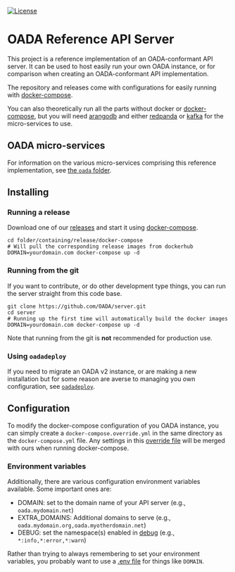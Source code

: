 [![License](https://img.shields.io/github/license/OADA/server)](LICENSE)

# OADA Reference API Server

This project is a reference implementation of an OADA-conformant API server.
It can be used to host easily run your own OADA instance,
or for comparison when creating an OADA-conformant API implementation.

The repository and releases come with configurations for easily running
with [docker-compose].

You can also theoretically run all the parts without docker or [docker-compose],
but you will need [arangodb] and either [redpanda] or [kafka]
for the micro-services to use.

## OADA micro-services

For information on
the various micro-services comprising this reference implementation,
see [the `oada` folder](oada/).

## Installing

### Running a release

Download one of our [releases] and start it using [docker-compose].

```shell
cd folder/containing/release/docker-compose
# Will pull the corresponding release images from dockerhub
DOMAIN=yourdomain.com docker-compose up -d
```

### Running from the git

If you want to contribute, or do other development type things,
you can run the server straight from this code base.

```shell
git clone https://github.com/OADA/server.git
cd server
# Running up the first time will automatically build the docker images
DOMAIN=yourdomain.com docker-compose up -d
```

Note that running from the git is **not** recommended for production use.

### Using `oadadeploy`

If you need to migrate an OADA v2 instance,
or are making a new installation but for some reason
are averse to managing you own configuration,
see [`oadadeploy`].

## Configuration

To modify the docker-compose configuration of you OADA instance,
you can simply create a `docker-compose.override.yml`
in the same directory as the `docker-compose.yml` file.
Any settings in this [override file] will be merged with ours
when running docker-compose.

### Environment variables

Additionally, there are various configuration environment variables available.
Some important ones are:

- DOMAIN: set to the domain name of your API server
  (e.g., `oada.mydomain.net`)
- EXTRA_DOMAINS: Additional domains to serve
  (e.g., `oada.mydomain.org,oada.myotherdomain.net`)
- DEBUG: set the namespace(s) enabled in [debug]
  (e.g., `*:info,*:error,*:warn`)

Rather than trying to always remembering to set your environment variables,
you probably want to use a [.env file] for things like `DOMAIN`.

[releases]: https://github.com/OADA/server/releases
[docker-compose]: https://docs.docker.com/compose/
[.env file]: https://docs.docker.com/compose/environment-variables/#substitute-environment-variables-in-compose-files
[arangodb]: https://www.arangodb.com
[redpanda]: https://vectorized.io/redpanda
[kafka]: https://kafka.apache.org
[override file]: https://docs.docker.com/compose/extends/#understanding-multiple-compose-files
[debug]: https://www.npmjs.com/package/debug#usage
[`oadadeploy`]: https://github.com/OADA/oadadeploy
